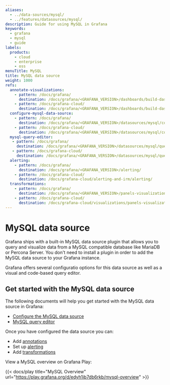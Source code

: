 ```yaml
---
aliases:
  - ../data-sources/mysql/
  - ../features/datasources/mysql/
description: Guide for using MySQL in Grafana
keywords:
  - grafana
  - mysql
  - guide
labels:
  products:
    - cloud
    - enterprise
    - oss
menuTitle: MySQL
title: MySQL data source
weight: 1000
refs:
  annotate-visualizations:
    - pattern: /docs/grafana/
      destination: /docs/grafana/<GRAFANA_VERSION>/dashboards/build-dashboards/annotate-visualizations/
    - pattern: /docs/grafana-cloud/
      destination: /docs/grafana/<GRAFANA_VERSION>/dashboards/build-dashboards/annotate-visualizations/
  configure-mysql-data-source:
    - pattern: /docs/grafana/
      destination: /docs/grafana/<GRAFANA_VERSION>/datasources/mysql/configure-mysql-data-source/
    - pattern: /docs/grafana-cloud/
      destination: /docs/grafana/<GRAFANA_VERSION>/datasources/mysql/configure-mysql-data-source/
  mysql-query-editor:
   - pattern: /docs/grafana/
     destination: /docs/grafana/<GRAFANA_VERSION>/datasources/mysql/query-editor/
   - pattern: /docs/grafana-cloud/
     destination: /docs/grafana/<GRAFANA_VERSION>/datasources/mysql/query-editor/
  alerting:
    - pattern: /docs/grafana/
      destination: /docs/grafana/<GRAFANA_VERSION>/alerting/
    - pattern: /docs/grafana-cloud/
      destination: /docs/grafana-cloud/alerting-and-irm/alerting/
  transformations:
    - pattern: /docs/grafana/
      destination: /docs/grafana/<GRAFANA_VERSION>/panels-visualizations/query-transform-data/transform-data/
    - pattern: /docs/grafana-cloud/
      destination: /docs/grafana-cloud/visualizations/panels-visualizations/query-transform-data/transform-data/
---
```


# MySQL data source

Grafana ships with a built-in MySQL data source plugin that allows you to query and visualize data from a MySQL compatible database like MariaDB or Percona Server. You don't need to install a plugin in order to add the MySQL data source to your Grafana instance.

Grafana offers several configuratio options for this data source as well as a visual and code-based query editor.

## Get started with the MySQL data source

The following documents will help you get started with the MySQL data source in Grafana:

- [Configure the MySQL data source](ref:configure-mysql-data-source)
- [MySQL query editor](ref:mysql-query-editor)

Once you have configured the data source you can:

- Add [annotations](ref:annotate-visualizations)
- Set up [alerting](ref:alerting)
- Add [transformations](ref:transformations)


View a MySQL overview on Grafana Play:


{{< docs/play title="MySQL Overview" url="https://play.grafana.org/d/edyh1ib7db6rkb/mysql-overview" >}}

